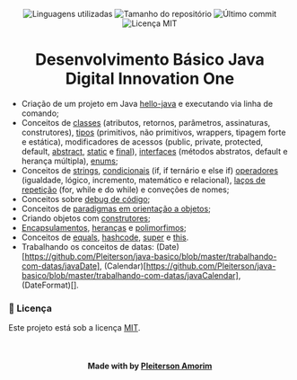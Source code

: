 <!-- Badges session -->
<p align="center">  
  <!-- languages -->
  <img src="https://img.shields.io/github/languages/count/pleiterson/java-basico?style=social" alt="Linguagens utilizadas">
  <!-- repo size -->
  <img src="https://img.shields.io/github/repo-size/Pleiterson/java-basico?style=social" alt="Tamanho do repositório">
  <!-- last commit -->
  <img src="https://img.shields.io/github/last-commit/Pleiterson/java-basico?style=social" alt="Último commit">
  <!-- licence MIT -->
  <img src="https://img.shields.io/github/license/Pleiterson/java-basico?style=social" alt="Licença MIT">
</p>


<!--About session-->
<h1 align="center">Desenvolvimento Básico Java<br>Digital Innovation One</h1>

- Criação de um projeto em Java [hello-java](https://github.com/Pleiterson/java-basico/tree/master/hello-java) e executando via linha de comando;
- Conceitos de [classes](https://github.com/Pleiterson/java-basico/tree/master/src/main/classes) (atributos, retornos, parâmetros, assinaturas, construtores), [tipos](https://github.com/Pleiterson/java-basico/tree/master/src/main/tipos) (primitivos, não primitivos, wrappers, tipagem forte e estática), modificadores de acessos (public, private, protected, default, [abstract](https://github.com/Pleiterson/java-basico/tree/master/src/main/abstracts), [static](https://github.com/Pleiterson/java-basico/tree/master/src/main/statics) e [final](https://github.com/Pleiterson/java-basico/tree/master/src/main/finals)), [interfaces](https://github.com/Pleiterson/java-basico/tree/master/src/main/interfaces) (métodos abstratos, default e herança múltipla), [enums](https://github.com/Pleiterson/java-basico/tree/master/src/main/enums);
- Conceitos de [strings](https://github.com/Pleiterson/java-basico/tree/master/src/main/strings), [condicionais](https://github.com/Pleiterson/java-basico/tree/master/src/main/condicionais) (if, if ternário e else if) [operadores](https://github.com/Pleiterson/java-basico/tree/master/src/main/operadores) (igualdade, lógico, incremento, matemático e relacional), [laços de repetição](https://github.com/Pleiterson/java-basico/tree/master/src/main/condicionais) (for, while e do while) e conveções de nomes;
- Conceitos sobre [debug de código](https://github.com/Pleiterson/java-basico/tree/master/debug-de-codigo/src/main);
- Conceitos de [paradigmas em orientação a objetos](https://github.com/Pleiterson/java-basico/tree/master/paradigma-oo);
- Criando objetos com [construtores](https://github.com/Pleiterson/java-basico/tree/master/construtores);
- [Encapsulamentos](https://github.com/Pleiterson/java-basico/tree/master/encapsulamento), [heranças](https://github.com/Pleiterson/java-basico/tree/master/heranca) e [polimorfimos](https://github.com/Pleiterson/java-basico/tree/master/heranca/exemplo003);
- Conceitos de [equals](https://github.com/Pleiterson/java-basico/tree/master/caracteristicas%20oo/equals), [hashcode](https://github.com/Pleiterson/java-basico/tree/master/caracteristicas%20oo/hashcode), [super](https://github.com/Pleiterson/java-basico/tree/master/caracteristicas%20oo/super) e [this](https://github.com/Pleiterson/java-basico/tree/master/caracteristicas%20oo/this).
- Trabalhando os conceitos de datas: (Date)[https://github.com/Pleiterson/java-basico/blob/master/trabalhando-com-datas/javaDate], (Calendar)[https://github.com/Pleiterson/java-basico/blob/master/trabalhando-com-datas/javaCalendar], (DateFormat)[].


<!--License session-->
<h3>📝 Licença</h3>

Este projeto está sob a licença [MIT](./LICENSE).


<!--Bottom session-->
<br><h4 align=center>Made with by <a target="_blank" href="https://pleiterson.vercel.app" >Pleiterson Amorim</a></h4>
